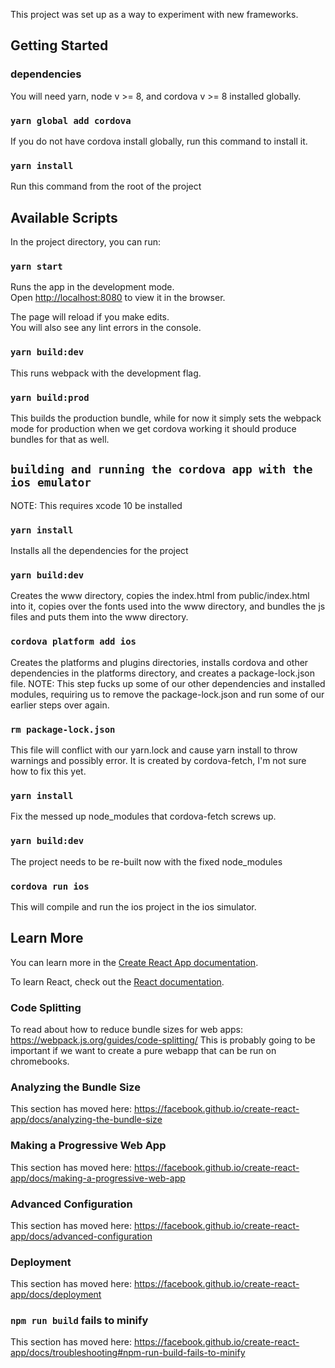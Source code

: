 This project was set up as a way to experiment with new frameworks.

## Getting Started

### dependencies

You will need yarn, node v >= 8, and cordova v >= 8 installed globally.

### `yarn global add cordova`

If you do not have cordova install globally, run this command to install it.

### `yarn install`

Run this command from the root of the project

## Available Scripts

In the project directory, you can run:

### `yarn start`

Runs the app in the development mode.<br>
Open [http://localhost:8080](http://localhost:8080) to view it in the browser.

The page will reload if you make edits.<br>
You will also see any lint errors in the console.

### `yarn build:dev`

This runs webpack with the development flag.

### `yarn build:prod`

This builds the production bundle, while for now it simply sets the webpack mode for production when we get cordova working it should produce bundles for that as well.

## `building and running the cordova app with the ios emulator`

NOTE: This requires xcode 10 be installed

### `yarn install`

Installs all the dependencies for the project

### `yarn build:dev`

Creates the www directory, copies the index.html from public/index.html into it, copies over the fonts used into the www directory, and bundles the js files and puts them into the www directory.

### `cordova platform add ios`

Creates the platforms and plugins directories, installs cordova and other dependencies in the platforms directory, and creates a package-lock.json file.
NOTE: This step fucks up some of our other dependencies and installed modules, requiring us to remove the package-lock.json and run some of our earlier steps over again.

### `rm package-lock.json`

This file will conflict with our yarn.lock and cause yarn install to throw warnings and possibly error. It is created by cordova-fetch, I'm not sure how to fix this yet.

### `yarn install`

Fix the messed up node_modules that cordova-fetch screws up.

### `yarn build:dev`

The project needs to be re-built now with the fixed node_modules

### `cordova run ios`

This will compile and run the ios project in the ios simulator.

## Learn More

You can learn more in the [Create React App documentation](https://facebook.github.io/create-react-app/docs/getting-started).

To learn React, check out the [React documentation](https://reactjs.org/).

### Code Splitting

To read about how to reduce bundle sizes for web apps: https://webpack.js.org/guides/code-splitting/
This is probably going to be important if we want to create a pure webapp that can be run on chromebooks.

### Analyzing the Bundle Size

This section has moved here: https://facebook.github.io/create-react-app/docs/analyzing-the-bundle-size

### Making a Progressive Web App

This section has moved here: https://facebook.github.io/create-react-app/docs/making-a-progressive-web-app

### Advanced Configuration

This section has moved here: https://facebook.github.io/create-react-app/docs/advanced-configuration

### Deployment

This section has moved here: https://facebook.github.io/create-react-app/docs/deployment

### `npm run build` fails to minify

This section has moved here: https://facebook.github.io/create-react-app/docs/troubleshooting#npm-run-build-fails-to-minify
